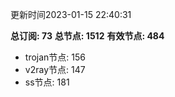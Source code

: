 更新时间2023-01-15 22:40:31

**总订阅: 73**
**总节点: 1512**
**有效节点: 484**
- trojan节点: 156
- v2ray节点: 147
- ss节点: 181
